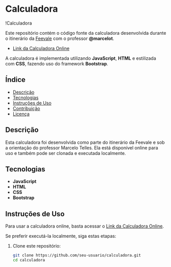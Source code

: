 # Calculadora

!Calculadora

Este repositório contém o código fonte da calculadora desenvolvida durante o itinerário da [Feevale](https://www.feevale.br/) com o professor **@marcelot**.

- [Link da Calculadora Online](https://calculadora-sondercs.vercel.app/)

A calculadora é implementada utilizando **JavaScript**, **HTML** e estilizada com **CSS**, fazendo uso do framework **Bootstrap**.

## Índice

- [Descrição](#descrição)
- [Tecnologias](#tecnologias)
- [Instruções de Uso](#instruções-de-uso)
- [Contribuição](#contribuição)
- [Licença](#licença)

## Descrição

Esta calculadora foi desenvolvida como parte do itinerário da Feevale e sob a orientação do professor Marcelo Telles. Ela está disponível online para uso e também pode ser clonada e executada localmente.

## Tecnologias

- **JavaScript**
- **HTML**
- **CSS**
- **Bootstrap**

## Instruções de Uso

Para usar a calculadora online, basta acessar o [Link da Calculadora Online](https://calculadora-sondercs.vercel.app/).

Se preferir executá-la localmente, siga estas etapas:

1. Clone este repositório:

   ```bash
   git clone https://github.com/seu-usuario/calculadora.git
   cd calculadora
